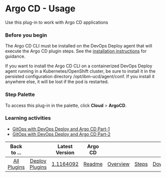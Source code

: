 
# Argo CD - Usage

Use this plug-in to work with Argo CD applications

### Before you begin

The Argo CD CLI must be installed on the DevOps Deploy agent that will execute the Argo CD plugin steps.  See the [installation instructions](https://argo-cd.readthedocs.io/en/stable/cli_installation) for guidance.

If you want to install the Argo CD CLI on a containerized DevOps Deploy agent running in a Kubernetes/OpenShift cluster, be sure to install it in the persisted configuration directory /opt/ibm-ucd/agent/conf.  If you install it anywhere else, it will be lost if the pod is restarted.

### Step Palette

To access this plug-in in the palette, click **Cloud** > **ArgoCD**.

### Learning activities

* [GitOps with DevOps Deploy and Argo CD Part-1](https://community.ibm.com/community/user/wasdevops/blogs/randy-langehennig1/2023/12/19/gitops-with-devops-deploy-and-argo-cd-part-1)
* [GitOps with DevOps Deploy and Argo CD Part-2](https://community.ibm.com/community/user/wasdevops/blogs/randy-langehennig1/2024/01/11/gitops-with-devops-deploy-and-argo-cd-part-2?CommunityKey=0ab505af-8e12-4199-843b-0dbbb3848f0e)


|Back to ...||Latest Version|Argo CD ||||
| :---: | :---: | :---: | :---: | :---: | :---: | :---: |
|[All Plugins](../../index.md)|[Deploy Plugins](../README.md)|[1.1164092](https://raw.githubusercontent.com/UrbanCode/IBM-UCD-PLUGINS/main/files/argocd/ucd-plugins-argocd-1.1164092.zip)|[Readme](README.md)|[Overview](overview.md)|[Steps](steps.md)|[Downloads](downloads.md)|
